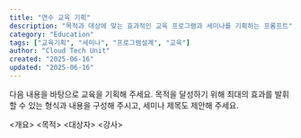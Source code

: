 ```yaml
---
title: "연수 교육 기획"
description: "목적과 대상에 맞는 효과적인 교육 프로그램과 세미나를 기획하는 프롬프트"
category: "Education"
tags: ["교육기획", "세미나", "프로그램설계", "교육"]
author: "Cloud Tech Unit"
created: "2025-06-16"
updated: "2025-06-16"
---
```


다음 내용을 바탕으로 교육을 기획해 주세요.
목적을 달성하기 위해 최대의 효과를 발휘할 수 있는 형식과 내용을 구성해 주시고, 세미나 제목도 제안해 주세요.

<개요>
<목적>
<대상자>
<강사>
